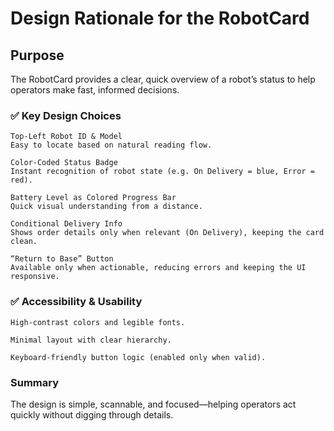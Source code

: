 # Design Rationale for the RobotCard

## Purpose

The RobotCard provides a clear, quick overview of a robot’s status to help operators make fast, informed decisions.

### ✅ Key Design Choices

    Top-Left Robot ID & Model
    Easy to locate based on natural reading flow.

    Color-Coded Status Badge
    Instant recognition of robot state (e.g. On Delivery = blue, Error = red).

    Battery Level as Colored Progress Bar
    Quick visual understanding from a distance.

    Conditional Delivery Info
    Shows order details only when relevant (On Delivery), keeping the card clean.

    “Return to Base” Button
    Available only when actionable, reducing errors and keeping the UI responsive.

### ✅ Accessibility & Usability

    High-contrast colors and legible fonts.

    Minimal layout with clear hierarchy.

    Keyboard-friendly button logic (enabled only when valid).

### Summary

The design is simple, scannable, and focused—helping operators act quickly without digging through details.
